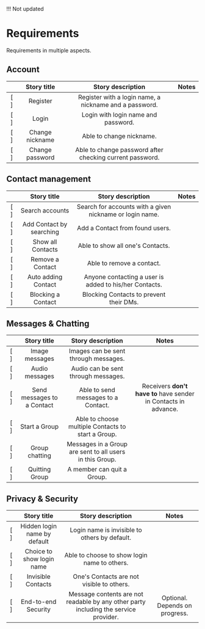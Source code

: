 !!! Not updated

# Requirements

Requirements in multiple aspects.

## Account

|       |   Story title   |                    Story description                     | Notes |
| :---: | :-------------: | :------------------------------------------------------: | :---: |
|  [ ]  |    Register     |  Register with a login name, a nickname and a password.  |       |
|  [ ]  |      Login      |           Login with login name and password.            |       |
|  [ ]  | Change nickname |                 Able to change nickname.                 |       |
|  [ ]  | Change password | Able to change password after checking current password. |       |

## Contact management

|       |       Story title        |                    Story description                     | Notes |
| :---: | :----------------------: | :------------------------------------------------------: | :---: |
|  [ ]  |     Search accounts      | Search for accounts with a given nickname or login name. |       |
|  [ ]  | Add Contact by searching |             Add a Contact from found users.              |       |
|  [ ]  |    Show all Contacts     |             Able to show all one's Contacts.             |       |
|  [ ]  |     Remove a Contact     |                Able to remove a contact.                 |       |
|  [ ]  |   Auto adding Contact    |  Anyone contacting a user is added to his/her Contacts.  |       |
|  [ ]  |    Blocking a Contact    |         Blocking Contacts to prevent their DMs.          |       |

## Messages & Chatting

|       |        Story title         |                    Story description                     |                      Notes                       |
| :---: | :------------------------: | :------------------------------------------------------: | :----------------------------------------------: |
|  [ ]  |       Image messages       |           Images can be sent through messages.           |                                                  |
|  [ ]  |       Audio messages       |           Audio can be sent through messages.            |                                                  |
|  [ ]  | Send messages to a Contact |           Able to send messages to a Contact.            | Receivers **don't have to** have sender in Contacts in advance. |
|  [ ]  |       Start a Group        |    Able to choose multiple Contacts to start a Group.    |                                                  |
|  [ ]  |       Group chatting       | Messages in a Group are sent to all users in this Group. |                                                  |
|  [ ]  |       Quitting Group       |                A member can quit a Group.                |                                                  |

## Privacy & Security

|       |         Story title          |                                  Story description                                   | Notes |
| :---: | :--------------------------: | :----------------------------------------------------------------------------------: | :---: |
|  [ ]  | Hidden login name by default |                    Login name is invisible to others by default.                     |       |
|  [ ]  |  Choice to show login name   |                     Able to choose to show login name to others.                     |       |
|  [ ]  |      Invisible Contacts      |                      One's Contacts are not visible to others.                       |       |
|  [ ]  |     End-to-end Security      | Message contents are not readable by any other party including the service provider. |    Optional. Depends on progress.   |
